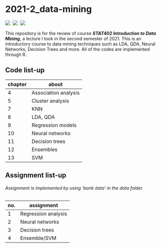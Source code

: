 # 2021-2_data-mining
<p align="left">
  <img src="https://img.shields.io/badge/Python-3776AB?style=flat-square&logo=Python&logoColor=white"/></a>&nbsp
  <img src="https://img.shields.io/badge/R-276DC3?style=flat-square&logo=R&logoColor=white"/></a>&nbsp 
  <img src="https://img.shields.io/badge/GoogleColab-F9AB00?style=flat-square&logo=GoogleColab&logoColor=white"/></a>&nbsp 
</p>

This repository is for the review of course **_STAT402 Introduction to Data Mining_**, a lecture I took in the second semester of 2021. 
This is an introductory course to data mining techniques such as LDA, QDA, Neural Networks, Decision Trees and more. All of the codes are implemented through R.

<h2> Code list-up </h2>

chapter | about 
---- | ----
4 | Association analysis
5 | Cluster analysis
7 | KNN
8 | LDA, QDA
9 | Regression models
10 | Neural networks
11 | Decision trees
12 | Ensembles
13 | SVM

<h2> Assignment list-up </h2>

###### <i>Assignment is implemented by using 'bank data' in the data folder.</i>

no. | assignment 
---- | ----
1 | Regression analysis
2 | Neural networks
3 | Decision trees
4 | Ensemble/SVM
